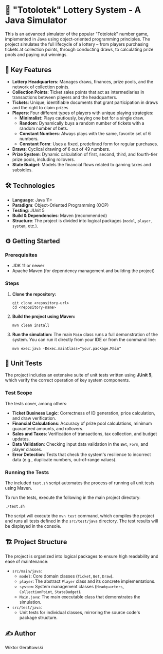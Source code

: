 # 🎯 "Totolotek" Lottery System - A Java Simulator

This is an advanced simulator of the popular "Totolotek" number game, implemented in Java using object-oriented programming principles. The project simulates the full lifecycle of a lottery – from players purchasing tickets at collection points, through conducting draws, to calculating prize pools and paying out winnings.

## 🚀 Key Features

- **Lottery Headquarters**: Manages draws, finances, prize pools, and the network of collection points.
- **Collection Points**: Ticket sales points that act as intermediaries in transactions between players and the headquarters.
- **Tickets**: Unique, identifiable documents that grant participation in draws and the right to claim prizes.
- **Players**: Four different types of players with unique playing strategies:
  - **Minimalist**: Plays cautiously, buying one bet for a single draw.
  - **Random**: Dynamically buys a random number of tickets with a random number of bets.
  - **Constant Numbers**: Always plays with the same, favorite set of 6 numbers.
  - **Constant Form**: Uses a fixed, predefined form for regular purchases.
- **Draws**: Cyclical drawing of 6 out of 49 numbers.
- **Prize System**: Dynamic calculation of first, second, third, and fourth-tier prize pools, including rollovers.
- **State Budget**: Models the financial flows related to gaming taxes and subsidies.

## 🛠️ Technologies

- **Language**: Java 11+
- **Paradigm**: Object-Oriented Programming (OOP)
- **Testing**: JUnit 5
- **Build & Dependencies**: Maven (recommended)
- **Structure**: The project is divided into logical packages (`model`, `player`, `system`, etc.).

## ⚙️ Getting Started

### Prerequisites
- JDK 11 or newer
- Apache Maven (for dependency management and building the project)

### Steps
1.  **Clone the repository:**
    ```
    git clone <repository-url>
    cd <repository-name>
    ```
2.  **Build the project using Maven:**
    ```
    mvn clean install
    ```
3.  **Run the simulation:**
    The main `Main` class runs a full demonstration of the system. You can run it directly from your IDE or from the command line:
    ```
    mvn exec:java -Dexec.mainClass="your.package.Main"
    ```

## 🧪 Unit Tests

The project includes an extensive suite of unit tests written using **JUnit 5**, which verify the correct operation of key system components.

### Test Scope
The tests cover, among others:
- **Ticket Business Logic**: Correctness of ID generation, price calculation, and draw verification.
- **Financial Calculations**: Accuracy of prize pool calculations, minimum guaranteed amounts, and rollovers.
- **Sales and Taxes**: Verification of transactions, tax collection, and budget updates.
- **Data Validation**: Checking input data validation in the `Bet`, `Form`, and player classes.
- **Error Detection**: Tests that check the system's resilience to incorrect data (e.g., duplicate numbers, out-of-range values).

### Running the Tests
The included `test.sh` script automates the process of running all unit tests using Maven.

To run the tests, execute the following in the main project directory:
```bash
./test.sh
```
The script will execute the `mvn test` command, which compiles the project and runs all tests defined in the `src/test/java` directory. The test results will be displayed in the console.

## 🏗️ Project Structure

The project is organized into logical packages to ensure high readability and ease of maintenance:

- `src/main/java`:
  - `model`: Core domain classes (`Ticket`, `Bet`, `Draw`).
  - `player`: The abstract `Player` class and its concrete implementations.
  - `system`: System management classes (`Headquarters`, `CollectionPoint`, `StateBudget`).
  - `Main.java`: The main executable class that demonstrates the simulation.
- `src/test/java`:
  - Unit tests for individual classes, mirroring the source code's package structure.

## ✍️ Author

Wiktor Gerałtowski
